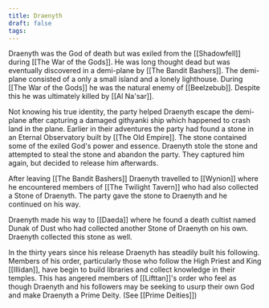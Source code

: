 ```yaml
---
title: Draenyth
draft: false
tags:
---
```

Draenyth was the God of death but was exiled from the [[Shadowfell]] during [[The War of the Gods]]. He was long thought dead but was eventually discovered in a demi-plane by [[The Bandit Bashers]]. The demi-plane consisted of a only a small island and a lonely lighthouse. During [[The War of the Gods]] he was the natural enemy of [[Beelzebub]]. Despite this he was ultimately killed by [[Al Na'sar]]. 

Not knowing his true identity, the party helped Draenyth escape the demi-plane after capturing a damaged githyanki ship which happened to crash land in the plane. Earlier in their adventures the party had found a stone in an Eternal Observatory built by [[The Old Empire]]. The stone contained some of the exiled God's power and essence. Draenyth stole the stone and attempted to steal the stone and abandon the party. They captured him again, but decided to release him afterwards.

After leaving [[The Bandit Bashers]] Draenyth travelled to [[Wynion]] where he encountered members of [[The Twilight Tavern]] who had also collected a Stone of Draenyth. The party gave the stone to Draenyth and he continued on his way.

Draenyth made his way to [[Daeda]] where he found a death cultist named Dunak of Dust who had collected another Stone of Draenyth on his own. Draenyth collected this stone as well.

In the thirty years since his release Draenyth has steadily built his following. Members of his order, particularly those who follow the High Priest and King [[Illidan]], have begin to build libraries and collect knowledge in their temples. This has angered members of [[Lifttan]]'s order who feel as though Draenyth and his followers may be seeking to usurp their own God and make Draenyth a Prime Deity. (See [[Prime Deities]])